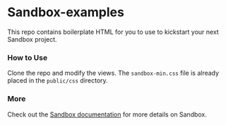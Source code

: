 # Sandbox-examples
This repo contains boilerplate HTML for you to use to kickstart your next Sandbox project.

### How to Use
Clone the repo and modify the views. The `sandbox-min.css` file is already placed in the `public/css` directory.

### More
Check out the [Sandbox documentation](https://dlcnine.github.io/sandbox/) for more details on Sandbox.
